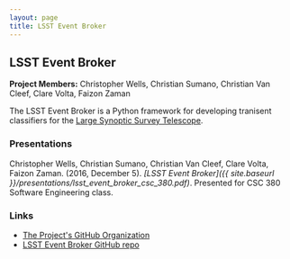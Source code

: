 ```yaml
---
layout: page
title: LSST Event Broker
---
```


## LSST Event Broker

**Project Members:** Christopher Wells, Christian Sumano, Christian Van Cleef, Clare Volta, Faizon Zaman

The LSST Event Broker is a Python framework for developing tranisent classifiers for the [Large Synoptic Survey Telescope](https://www.lsst.org/lsst/).

### Presentations

Christopher Wells, Christian Sumano, Christian Van Cleef, Clare Volta, Faizon Zaman. (2016, December 5). *[LSST Event Broker]({{ site.baseurl }}/presentations/lsst_event_broker_csc_380.pdf)*. Presented for CSC 380 Software Engineering class.

### Links

* [The Project's GitHub Organization](https://github.com/CSC380Team8)
* [LSST Event Broker GitHub repo](https://github.com/CSC380Team8/lsst-event-broker)
